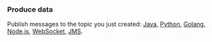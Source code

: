 ### Produce data
Publish messages to the topic you just created: [Java], [Python], [Golang], [Node.js], [WebSocket], [JMS].

[Java]: https://astra.datastax.com/org/bee2add4-3a5b-4818-852d-b235e4690bec/streaming/pulsar-gcp-useast1/tenants/quickstart/connect/java/producer

[Python]: https://astra.datastax.com/org/bee2add4-3a5b-4818-852d-b235e4690bec/streaming/pulsar-gcp-useast1/tenants/quickstart/connect/python/producer

[Golang]: https://astra.datastax.com/org/bee2add4-3a5b-4818-852d-b235e4690bec/streaming/pulsar-gcp-useast1/tenants/quickstart/connect/golang/producer

[Node.js]: https://astra.datastax.com/org/bee2add4-3a5b-4818-852d-b235e4690bec/streaming/pulsar-gcp-useast1/tenants/quickstart/connect/nodejs/producer

[WebSocket]: https://astra.datastax.com/org/bee2add4-3a5b-4818-852d-b235e4690bec/streaming/pulsar-gcp-useast1/tenants/quickstart/connect/websocket/producer

[JMS]: https://astra.datastax.com/org/bee2add4-3a5b-4818-852d-b235e4690bec/streaming/pulsar-gcp-useast1/tenants/quickstart/connect/jms/produce